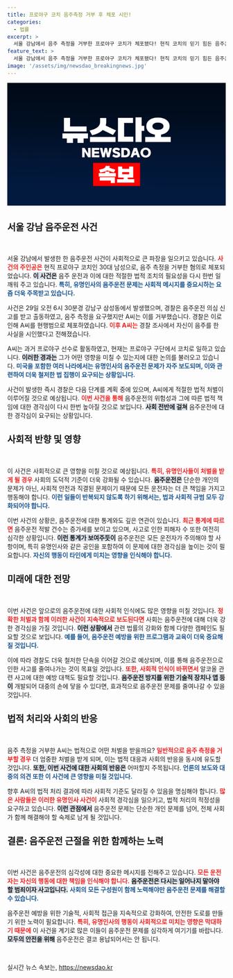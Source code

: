 ```yaml
---
title: 프로야구 코치 음주측정 거부 후 체포 시인!
categories:
  - 법률
excerpt: >
  서울 강남에서 음주 측정을 거부한 프로야구 코치가 체포됐다! 현직 코치의 믿기 힘든 음주운전 사실이 드러나면서 스포츠계가 뒤흔들리고 있다. 진실은 무엇일까?
feature_text: >
  서울 강남에서 음주 측정을 거부한 프로야구 코치가 체포됐다! 현직 코치의 믿기 힘든 음주운전 사실이 드러나면서 스포츠계가 뒤흔들리고 있다. 진실은 무엇일까?
image: '/assets/img/newsdao_breakingnews.jpg'
---
```


<p><img src="/assets/img/newsdao_breakingnews.jpg" alt="implanttips 속보" /></p>

<h2 data-ke-size="size26">서울 강남 음주운전 사건</h2>

<p data-ke-size="size16">&nbsp;</p>

<p>서울 강남에서 발생한 한 음주운전 사건이 사회적으로 큰 파장을 일으키고 있습니다. <b><span style="color: #ee2323;">사건의 주인공은</span></b> 현직 프로야구 코치인 30대 남성으로, 음주 측정을 거부한 혐의로 체포되었습니다. <b><span style="background-color: #21538527;">이 사건은</span></b> 음주 운전과 이에 대한 적절한 법적 조치의 필요성을 다시 한번 일깨워 주고 있습니다. <b><span style="color: #1a5490;">특히, 유명인사의 음주운전 문제는 사회적 메시지를 중요시하는 요즘 더욱 주목받고 있습니다.</span></b></p>

<p>사건은 29일 오전 6시 30분경 강남구 삼성동에서 발생했으며, 경찰은 음주운전 의심 신고를 받고 출동하였고, 음주 측정을 요구했지만 A씨는 이를 거부했습니다. 경찰은 이로 인해 A씨를 현행범으로 체포하였습니다. <b><span style="color: #ee2323;">이후 A씨는</span></b> 경찰 조사에서 자신이 음주를 한 사실을 시인했다고 전해졌습니다. </p>

<p>A씨는 과거 프로야구 선수로 활동하였고, 현재는 프로야구 구단에서 코치로 일하고 있습니다. <b><span style="background-color: #21538527;">이러한 경과는</span></b> 그가 어떤 영향을 미칠 수 있는지에 대한 논의를 불러오고 있습니다. <b><span style="color: #1a5490;">미국을 포함한 여러 나라에서는 유명인사의 음주운전 문제가 자주 보도되며, 이와 관련하여 더욱 철저한 법 집행이 요구되는 상황입니다.</span></b></p>

<p>사건이 발생한 즉시 경찰은 다음 단계를 계획 중에 있으며, A씨에게 적절한 법적 처벌이 이루어질 것으로 예상됩니다. <b><span style="color: #ee2323;">이번 사건을 통해</span></b> 음주운전의 위험성과 그에 따른 법적 책임에 대한 경각심이 다시 한번 높아질 것으로 보입니다. <b><span style="background-color: #21538527;">사회 전반에 걸쳐</span></b> 음주운전에 대한 경각심이 요구되는 상황입니다. </p>

<h2 data-ke-size="size26">사회적 반향 및 영향</h2>

<p data-ke-size="size16">&nbsp;</p>

<p>이 사건은 사회적으로 큰 영향을 미칠 것으로 예상됩니다. <b><span style="color: #ee2323;">특히, 유명인사들이 처벌을 받게 될 경우</span></b> 사회의 도덕적 기준이 더욱 강화될 수 있습니다. <b><span style="background-color: #21538527;">음주운전은</span></b> 단순한 개인의 문제가 아닌, 사회적 안전과 직결된 문제이기 때문에 모든 운전자는 더 큰 책임을 가지고 행동해야 합니다. <b><span style="color: #1a5490;">이런 일들이 반복되지 않도록 하기 위해서는, 법과 사회적 규범 모두 강화되어야 합니다.</span></b></p>

<p>이번 사건의 상황은, 음주운전에 대한 통계와도 깊은 연관이 있습니다. <b><span style="color: #ee2323;">최근 통계에 따르면</span></b> 음주운전 적발 건수는 증가세를 보이고 있으며, 사고로 인한 피해자 수 또한 여전히 심각한 상황입니다. <b><span style="background-color: #21538527;">이런 통계가 보여주듯이</span></b> 음주운전은 모든 운전자가 주의해야 할 사항이며, 특히 유명인사와 같은 공인을 포함하여 이 문제에 대한 경각심을 높이는 것이 필요합니다. <b><span style="color: #1a5490;">자신의 행동이 타인에게 미치는 영향을 인식해야 합니다.</span></b></p>

<h2 data-ke-size="size26">미래에 대한 전망</h2>

<p data-ke-size="size16">&nbsp;</p>

<p>이번 사건은 앞으로의 음주운전에 대한 사회적 인식에도 많은 영향을 미칠 것입니다. <b><span style="color: #ee2323;">정확한 처벌과 함께 이러한 사건이 지속적으로 보도된다면</span></b> 사회는 음주운전에 대해 더욱 강한 경각심을 가질 것입니다. <b><span style="background-color: #21538527;">이런 상황에서</span></b> 관련 법률의 강화와 함께 다양한 캠페인도 필요할 것으로 보입니다. <b><span style="color: #1a5490;">예를 들어, 음주운전 예방을 위한 프로그램과 교육이 더욱 중요해질 것입니다.</span></b></p>

<p>이에 따라 경찰도 더욱 철저한 단속을 이어갈 것으로 예상되며, 이를 통해 음주운전으로 인한 사고를 줄여나가는 것이 목표일 것입니다. <b><span style="color: #ee2323;">또한, 사회적 인식이 바뀌면서</span></b> 알코올 관련 사고에 대한 예방 대책도 필요할 것입니다. <b><span style="background-color: #21538527;">음주운전 방지를 위한 기술적 장치나 앱 등이</span></b> 개발되어 대중의 손에 닿을 수 있다면, 효과적으로 음주운전 문제를 줄여나갈 수 있을 것입니다.</p>

<h2 data-ke-size="size26">법적 처리와 사회의 반응</h2>

<p data-ke-size="size16">&nbsp;</p>

<p>음주 측정을 거부한 A씨는 법적으로 어떤 처벌을 받을까요? <b><span style="color: #ee2323;">일반적으로 음주 측정을 거부할 경우</span></b> 더 엄중한 처벌을 받게 되며, 이는 법적 대응과 사회의 반응을 동시에 유도할 것입니다. <b><span style="background-color: #21538527;">또한, 이번 사건에 대한 사회의 반응은</span></b> 어떠할지 주목됩니다. <b><span style="color: #1a5490;">언론의 보도와 대중의 의견 또한 이 사건에 큰 영향을 미칠 것입니다.</span></b> </p>

<p>향후 A씨의 법적 처리 결과에 따라 사회적 기준도 달라질 수 있음을 명심해야 합니다. <b><span style="color: #ee2323;">많은 사람들은 이러한 유명인사 사건이</span></b> 사회적 경각심을 일으키고, 법적 처리의 적정성을 요구하고 있습니다. <b><span style="background-color: #21538527;">이런 관점에서</span></b> 음주운전 문제는 단순한 개인 문제를 넘어, 전체 사회가 함께 해결해야 할 숙제로 남게 될 것입니다.</p>

<h2 data-ke-size="size26">결론: 음주운전 근절을 위한 함께하는 노력</h2>

<p data-ke-size="size16">&nbsp;</p>

<p>이번 사건은 음주운전의 심각성에 대한 중요한 메시지를 전해주고 있습니다. <b><span style="color: #ee2323;">모든 운전자는 자신의 행동에 대한 책임을 인식해야 합니다.</span></b> <b><span style="background-color: #21538527;">음주운전은 다시는 일어나지 말아야 할 범죄이자 사고입니다.</span></b> <b><span style="color: #1a5490;">사회의 모든 구성원이 함께 노력해야만 음주운전 문제를 해결할 수 있습니다.</span></b></p>

<p>음주운전 예방을 위한 기술적, 사회적 접근을 지속적으로 강화하여, 안전한 도로를 만들기 위한 노력이 필요합니다. <b><span style="color: #ee2323;">특히, 유명인사의 행동이 사회적으로 미치는 영향은 막대하기 때문에</span></b> 이 사건을 계기로 많은 이들이 음주운전 문제를 심각하게 여기기를 바랍니다. <b><span style="background-color: #21538527;">모두의 안전을 위해</span></b> 음주운전은 결코 용납되어서는 안 됩니다. </p>

<p data-ke-size="size16">&nbsp;</p>
실시간 뉴스 속보는, <a href="https://newsdao.kr" rel="dofollow">https://newsdao.kr</a>


